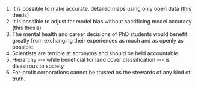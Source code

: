 1. It is possible to make accurate, detailed maps using only open data
   (this thesis)
2. It is possible to adjust for model bias without sacrificing model accuracy
   (this thesis)
3. The mental health and career decisions of PhD students would benefit greatly from exchanging their experiences as much and as openly as possible.
4. Scientists are terrible at acronyms and should be held accountable.
5. Hierarchy --- while beneficial for land cover classification --- is disastrous to society
6. For-profit corporations cannot be trusted as the stewards of any kind of truth.